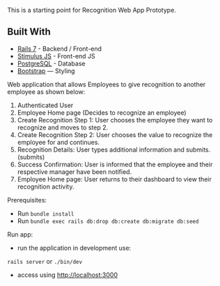 This is a starting point for Recognition Web App Prototype.

## Built With
- [Rails 7](https://guides.rubyonrails.org/) - Backend / Front-end
- [Stimulus JS](https://stimulus.hotwired.dev/) - Front-end JS
- [PostgreSQL](https://www.postgresql.org/) - Database
- [Bootstrap](https://getbootstrap.com/) — Styling

Web application that allows Employees to give recognition to another employee as shown below:

1. Authenticated User
2. Employee Home page (Decides to recognize an employee)
3. Create Recognition Step 1: User chooses the employee they want to recognize and moves to step 2.
4. Create Recognition Step 2: User chooses the value to recognize the employee for and continues.
5. Recognition Details: User types additional information and submits.(submits)
6. Success Confirmation: User is informed that the employee and their respective manager have been notified.
7. Employee Home page: User returns to their dashboard to view their recognition activity.

Prerequisites:
- Run `bundle install`
- Run `bundle exec rails db:drop db:create db:migrate db:seed`

Run app:

- run the application in development use:

 `rails server`
 or
 `./bin/dev`


- access using [http://localhost:3000](http://localhost:3000)
